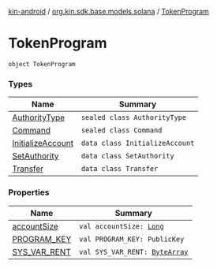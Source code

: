 [kin-android](../../index.md) / [org.kin.sdk.base.models.solana](../index.md) / [TokenProgram](./index.md)

# TokenProgram

`object TokenProgram`

### Types

| Name | Summary |
|---|---|
| [AuthorityType](-authority-type/index.md) | `sealed class AuthorityType` |
| [Command](-command/index.md) | `sealed class Command` |
| [InitializeAccount](-initialize-account/index.md) | `data class InitializeAccount` |
| [SetAuthority](-set-authority/index.md) | `data class SetAuthority` |
| [Transfer](-transfer/index.md) | `data class Transfer` |

### Properties

| Name | Summary |
|---|---|
| [accountSize](account-size.md) | `val accountSize: `[`Long`](https://kotlinlang.org/api/latest/jvm/stdlib/kotlin/-long/index.html) |
| [PROGRAM_KEY](-p-r-o-g-r-a-m_-k-e-y.md) | `val PROGRAM_KEY: PublicKey` |
| [SYS_VAR_RENT](-s-y-s_-v-a-r_-r-e-n-t.md) | `val SYS_VAR_RENT: `[`ByteArray`](https://kotlinlang.org/api/latest/jvm/stdlib/kotlin/-byte-array/index.html) |

